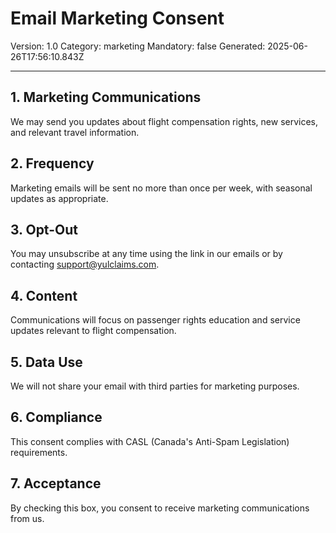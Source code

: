 # Email Marketing Consent
Version: 1.0
Category: marketing
Mandatory: false
Generated: 2025-06-26T17:56:10.843Z

---

## 1. Marketing Communications
We may send you updates about flight compensation rights, new services, and relevant travel information.

## 2. Frequency
Marketing emails will be sent no more than once per week, with seasonal updates as appropriate.

## 3. Opt-Out
You may unsubscribe at any time using the link in our emails or by contacting support@yulclaims.com.

## 4. Content
Communications will focus on passenger rights education and service updates relevant to flight compensation.

## 5. Data Use
We will not share your email with third parties for marketing purposes.

## 6. Compliance
This consent complies with CASL (Canada's Anti-Spam Legislation) requirements.

## 7. Acceptance
By checking this box, you consent to receive marketing communications from us.